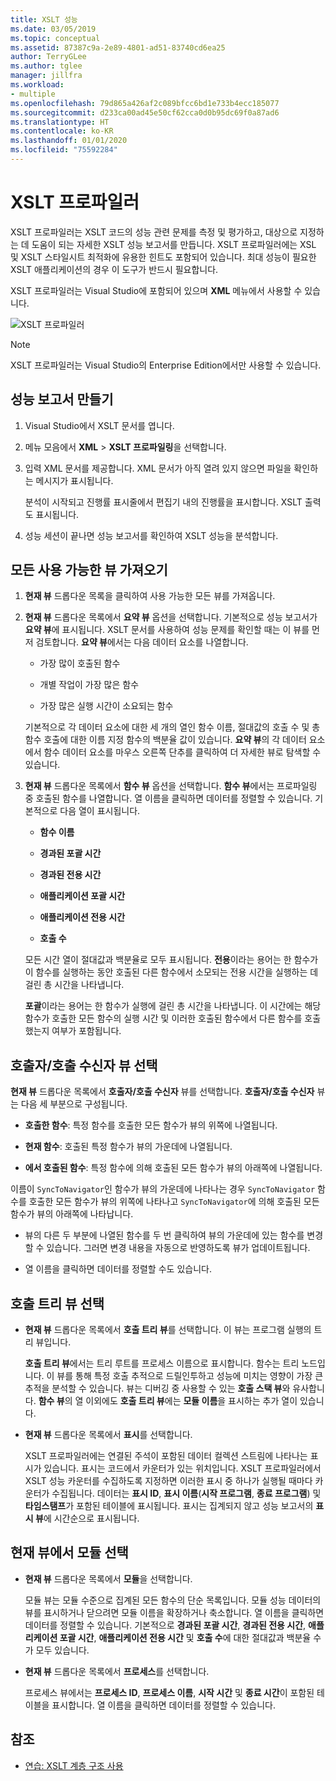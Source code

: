 ```yaml
---
title: XSLT 성능
ms.date: 03/05/2019
ms.topic: conceptual
ms.assetid: 87387c9a-2e89-4801-ad51-83740cd6ea25
author: TerryGLee
ms.author: tglee
manager: jillfra
ms.workload:
- multiple
ms.openlocfilehash: 79d865a426af2c089bfcc6bd1e733b4ecc185077
ms.sourcegitcommit: d233ca00ad45e50cf62cca0d0b95dc69f0a87ad6
ms.translationtype: HT
ms.contentlocale: ko-KR
ms.lasthandoff: 01/01/2020
ms.locfileid: "75592284"
---
```

# <a name="the-xslt-profiler"></a>XSLT 프로파일러

XSLT 프로파일러는 XSLT 코드의 성능 관련 문제를 측정 및 평가하고, 대상으로 지정하는 데 도움이 되는 자세한 XSLT 성능 보고서를 만듭니다. XSLT 프로파일러에는 XSL 및 XSLT 스타일시트 최적화에 유용한 힌트도 포함되어 있습니다. 최대 성능이 필요한 XSLT 애플리케이션의 경우 이 도구가 반드시 필요합니다.

XSLT 프로파일러는 Visual Studio에 포함되어 있으며 **XML** 메뉴에서 사용할 수 있습니다.

![XSLT 프로파일러](../xml-tools/media/profile-xslt-menu.png)

> [!NOTE]
> XSLT 프로파일러는 Visual Studio의 Enterprise Edition에서만 사용할 수 있습니다.

## <a name="create-a-performance-report"></a>성능 보고서 만들기

1. Visual Studio에서 XSLT 문서를 엽니다.

2. 메뉴 모음에서 **XML** > **XSLT 프로파일링**을 선택합니다.

3. 입력 XML 문서를 제공합니다. XML 문서가 아직 열려 있지 않으면 파일을 확인하는 메시지가 표시됩니다.

   분석이 시작되고 진행률 표시줄에서 편집기 내의 진행률을 표시합니다. XSLT 출력도 표시됩니다.

4. 성능 세션이 끝나면 성능 보고서를 확인하여 XSLT 성능을 분석합니다.

## <a name="get-all-available-views"></a>모든 사용 가능한 뷰 가져오기

1. **현재 뷰** 드롭다운 목록을 클릭하여 사용 가능한 모든 뷰를 가져옵니다.

2. **현재 뷰** 드롭다운 목록에서 **요약 뷰** 옵션을 선택합니다. 기본적으로 성능 보고서가 **요약 뷰**에 표시됩니다. XSLT 문서를 사용하여 성능 문제를 확인할 때는 이 뷰를 먼저 검토합니다. **요약 뷰**에서는 다음 데이터 요소를 나열합니다.

   - 가장 많이 호출된 함수

   - 개별 작업이 가장 많은 함수

   - 가장 많은 실행 시간이 소요되는 함수

   기본적으로 각 데이터 요소에 대한 세 개의 열인 함수 이름, 절대값의 호출 수 및 총 함수 호출에 대한 이름 지정 함수의 백분율 값이 있습니다. **요약 뷰**의 각 데이터 요소에서 함수 데이터 요소를 마우스 오른쪽 단추를 클릭하여 더 자세한 뷰로 탐색할 수 있습니다.

3. **현재 뷰** 드롭다운 목록에서 **함수 뷰** 옵션을 선택합니다. **함수 뷰**에서는 프로파일링 중 호출된 함수를 나열합니다. 열 이름을 클릭하면 데이터를 정렬할 수 있습니다. 기본적으로 다음 열이 표시됩니다.

    - **함수 이름**

    - **경과된 포괄 시간**

    - **경과된 전용 시간**

    - **애플리케이션 포괄 시간**

    - **애플리케이션 전용 시간**

    - **호출 수**

   모든 시간 열이 절대값과 백분율로 모두 표시됩니다. **전용**이라는 용어는 한 함수가 이 함수를 실행하는 동안 호출된 다른 함수에서 소모되는 전용 시간을 실행하는 데 걸린 총 시간을 나타냅니다.

   **포괄**이라는 용어는 한 함수가 실행에 걸린 총 시간을 나타냅니다. 이 시간에는 해당 함수가 호출한 모든 함수의 실행 시간 및 이러한 호출된 함수에서 다른 함수를 호출했는지 여부가 포함됩니다.

## <a name="select-callercallee-view"></a>호출자/호출 수신자 뷰 선택

**현재 뷰** 드롭다운 목록에서 **호출자/호출 수신자** 뷰를 선택합니다. **호출자/호출 수신자** 뷰는 다음 세 부분으로 구성됩니다.

- **호출한 함수**: 특정 함수를 호출한 모든 함수가 뷰의 위쪽에 나열됩니다.

- **현재 함수**: 호출된 특정 함수가 뷰의 가운데에 나열됩니다.

- **에서 호출된 함수**: 특정 함수에 의해 호출된 모든 함수가 뷰의 아래쪽에 나열됩니다.

이름이 `SyncToNavigator`인 함수가 뷰의 가운데에 나타나는 경우 `SyncToNavigator` 함수를 호출한 모든 함수가 뷰의 위쪽에 나타나고 `SyncToNavigator`에 의해 호출된 모든 함수가 뷰의 아래쪽에 나타납니다.

- 뷰의 다른 두 부분에 나열된 함수를 두 번 클릭하여 뷰의 가운데에 있는 함수를 변경할 수 있습니다. 그러면 변경 내용을 자동으로 반영하도록 뷰가 업데이트됩니다.

- 열 이름을 클릭하면 데이터를 정렬할 수도 있습니다.

## <a name="select-call-tree-view"></a>호출 트리 뷰 선택

- **현재 뷰** 드롭다운 목록에서 **호출 트리 뷰**를 선택합니다. 이 뷰는 프로그램 실행의 트리 뷰입니다.

   **호출 트리 뷰**에서는 트리 루트를 프로세스 이름으로 표시합니다. 함수는 트리 노드입니다. 이 뷰를 통해 특정 호출 추적으로 드릴인투하고 성능에 미치는 영향이 가장 큰 추적을 분석할 수 있습니다. 뷰는 디버깅 중 사용할 수 있는 **호출 스택 뷰**와 유사합니다. **함수 뷰**의 열 이외에도 **호출 트리 뷰**에는 **모듈 이름**을 표시하는 추가 열이 있습니다.

- **현재 뷰** 드롭다운 목록에서 **표시**를 선택합니다.

   XSLT 프로파일러에는 연결된 주석이 포함된 데이터 컬렉션 스트림에 나타나는 표시가 있습니다. 표시는 코드에서 카운터가 있는 위치입니다. XSLT 프로파일러에서 XSLT 성능 카운터를 수집하도록 지정하면 이러한 표시 중 하나가 실행될 때마다 카운터가 수집됩니다. 데이터는 **표시 ID**, **표시 이름**(**시작 프로그램**, **종료 프로그램**) 및 **타임스탬프**가 포함된 테이블에 표시됩니다. 표시는 집계되지 않고 성능 보고서의 **표시 뷰**에 시간순으로 표시됩니다.

## <a name="select-modules-in-the-current-view"></a>현재 뷰에서 모듈 선택

- **현재 뷰** 드롭다운 목록에서 **모듈**을 선택합니다.

   모듈 뷰는 모듈 수준으로 집계된 모든 함수의 단순 목록입니다. 모듈 성능 데이터의 뷰를 표시하거나 닫으려면 모듈 이름을 확장하거나 축소합니다. 열 이름을 클릭하면 데이터를 정렬할 수 있습니다. 기본적으로 **경과된 포괄 시간**, **경과된 전용 시간**, **애플리케이션 포괄 시간**, **애플리케이션 전용 시간** 및 **호출 수**에 대한 절대값과 백분율 수가 모두 있습니다.

- **현재 뷰** 드롭다운 목록에서 **프로세스**를 선택합니다.

   프로세스 뷰에서는 **프로세스 ID**, **프로세스 이름**, **시작 시간** 및 **종료 시간**이 포함된 테이블을 표시합니다. 열 이름을 클릭하면 데이터를 정렬할 수 있습니다.

## <a name="see-also"></a>참조

- [연습: XSLT 계층 구조 사용](../xml-tools/walkthrough-using-xslt-hierarchy.md)
